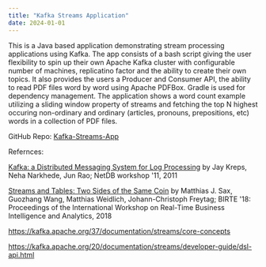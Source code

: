 ```yaml
---
title: "Kafka Streams Application"
date: 2024-01-01
---
```


This is a Java based application demonstrating stream processing applications using Kafka. The app consists of a bash script giving the user flexibility to spin up their own Apache Kafka cluster with configurable number of machines, replicatino factor and the ability to create their own topics. It also provides the users a Producer and Consumer API, the ability to read PDF files word by word using Apache PDFBox. Gradle is used for dependency management. The application shows a word count example utilizing a sliding window property of streams and fetching the top N highest occuring non-ordinary and ordinary (articles, pronouns, prepositions, etc) words in a collection of PDF files.

GitHub Repo: [Kafka-Streams-App](https://github.com/sahilparekh08/Kafka-Streams-App)

Refernces:

[Kafka: a Distributed Messaging System for Log Processing](chrome-extension://efaidnbmnnnibpcajpcglclefindmkaj/https://www.microsoft.com/en-us/research/wp-content/uploads/2017/09/Kafka.pdf) by Jay Kreps, Neha Narkhede, Jun Rao; NetDB workshop '11, 2011

[Streams and Tables: Two Sides of the Same Coin](https://dl.acm.org/doi/10.1145/3242153.3242155) by Matthias J. Sax, Guozhang Wang, Matthias Weidlich, Johann-Christoph Freytag; BIRTE '18: Proceedings of the International Workshop on Real-Time Business Intelligence and Analytics, 2018

https://kafka.apache.org/37/documentation/streams/core-concepts

https://kafka.apache.org/20/documentation/streams/developer-guide/dsl-api.html